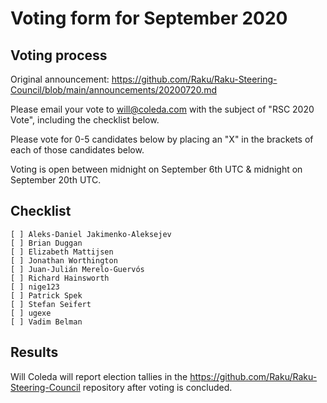 # Voting form for September 2020

## Voting process

Original announcement: https://github.com/Raku/Raku-Steering-Council/blob/main/announcements/20200720.md

Please email your vote to will@coleda.com with the subject of "RSC 2020 Vote", including the checklist below.

Please vote for 0-5 candidates below by placing an "X" in the brackets of each of those candidates below.

Voting is open between midnight on September 6th UTC & midnight on September 20th UTC.

## Checklist

```
[ ] Aleks-Daniel Jakimenko-Aleksejev
[ ] Brian Duggan
[ ] Elizabeth Mattijsen
[ ] Jonathan Worthington
[ ] Juan-Julián Merelo-Guervós
[ ] Richard Hainsworth
[ ] nige123
[ ] Patrick Spek
[ ] Stefan Seifert
[ ] ugexe
[ ] Vadim Belman
```
## Results

Will Coleda will report election tallies in the https://github.com/Raku/Raku-Steering-Council repository after voting is concluded.

